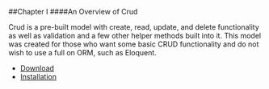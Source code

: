 ##Chapter I
####An Overview of Crud

Crud is a pre-built model with create, read, update, and delete functionality as well as validation and a few other helper methods built into it.  This model was created for those who want some basic CRUD functionality and do not wish to use a full on ORM, such as Eloquent.

* [Download](#download "/manuals/crud/introduction/download")
* [Installation](#installation "/manuals/crud/introduction/installation")